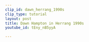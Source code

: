 ```yaml
---
clip_id: dawn_herrang_1990s
clip_type: tutorial
layout: post
title: Dawn Hampton in Herrang 1990s
youtube_id: tEny_nB5yyA

---
```


